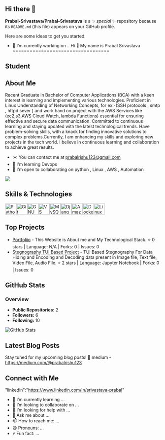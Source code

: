 ## Hi there 👋


**Prabal-Srivastava/Prabal-Srivastava** is a ✨ _special_ ✨ repository because its `README.md` (this file) appears on your GitHub profile.

Here are some ideas to get you started:

- 🔭 I’m currently working on ...Hi 👋 My name is Prabal Srivastava
==================================

Student
-------

## About Me

Recent Graduate in Bachelor of Computer Applications (BCA) with a keen interest in learning and implementing various technologies. Proficient in Linux Understanding of Networking Concepts, for ex:-(SSH protocols , smtp , httpd sever ) and work hand on project with the AWS Services like (ec2,s3,AWS Cloud Watch, lambda Functions) essential for ensuring effective and secure data communication. Committed to continuous learning and staying updated with the latest technological trends. Have problem-solving skills, with a knack for finding innovative solutions to complex problems.Currently, I am enhancing my skills and exploring new projects in the tech world. I believe in continuous learning and collaboration to achieve great results.


* ✉️  You can contact me at [prabalrishu123@gmail.com](mailto:prabalrishu123@gmail.com)
* 🧠  I'm learning Devops
* 🤝  I'm open to collaborating on python , Linux , AWS , Automation

<a href="https://github.com/Prabal-Srivastava" target="_blank" rel="noreferrer"><img
src="https://img.shields.io/github/followers/prabal003?logo=github&style=for-the-badge&color=0891b2&labelColor=1c1917" /></a>

## Skills & Technologies

<p align="left">
<a href="https://www.python.org/" target="_blank" rel="noreferrer"><img src="https://raw.githubusercontent.com/danielcranney/readme-generator/main/public/icons/skills/python-colored.svg" width="36" height="36" alt="Python" /></a><a href="https://git-scm.com/" target="_blank" rel="noreferrer"><img src="https://raw.githubusercontent.com/danielcranney/readme-generator/main/public/icons/skills/git-colored.svg" width="36" height="36" alt="Git" /></a><a href="https://www.gnu.org/software/bash/" target="_blank" rel="noreferrer"><img src="https://raw.githubusercontent.com/danielcranney/readme-generator/main/public/icons/skills/gnubash.svg" width="36" height="36" alt="GNU Bash" /></a><a href="https://code.visualstudio.com/" target="_blank" rel="noreferrer"><img src="https://raw.githubusercontent.com/danielcranney/readme-generator/main/public/icons/skills/visualstudiocode.svg" width="36" height="36" alt="VS Code" /></a><a href="https://www.mysql.com/" target="_blank" rel="noreferrer"><img src="https://raw.githubusercontent.com/danielcranney/readme-generator/main/public/icons/skills/mysql-colored.svg" width="36" height="36" alt="MySQL" /></a><a href="https://www.djangoproject.com/" target="_blank" rel="noreferrer"><img src="https://raw.githubusercontent.com/danielcranney/readme-generator/main/public/icons/skills/django-colored.svg" width="36" height="36" alt="Django" /></a><a href="https://aws.amazon.com" target="_blank" rel="noreferrer"><img src="https://raw.githubusercontent.com/danielcranney/readme-generator/main/public/icons/skills/aws-colored.svg" width="36" height="36" alt="Amazon Web Services" /></a><a href="https://www.docker.com/" target="_blank" rel="noreferrer"><img src="https://raw.githubusercontent.com/danielcranney/readme-generator/main/public/icons/skills/docker-colored.svg" width="36" height="36" alt="Docker" /></a><a href="https://www.linux.org" target="_blank" rel="noreferrer"><img src="https://raw.githubusercontent.com/danielcranney/readme-generator/main/public/icons/skills/linux-colored.svg" width="36" height="36" alt="Linux" /></a>
</p>


## Top Projects

- [Portfoliio](https://github.com/Prabal-Srivastava/portfoliio) - This Website is About me and My Technological Stack. ⭐ 0 stars | Language: N/A | Forks: 0 | Issues: 0
- [Stegnography TUI Based Project](https://github.com/Prabal-Srivastava/Stegnography_TUI_Based_Project) - TUI Based Stegnography For Data Hiding and Encoding and Decoding data present in Image file, Text file, Video File, Audio File. ⭐ 2 stars | Language: Jupyter Notebook | Forks: 0 | Issues: 0

## GitHub Stats

### Overview
- **Public Repositories:** 2
- **Followers:** 6
- **Following:** 10

![GitHub Stats](https://github-readme-stats.vercel.app/api?username=Prabal-Srivastava&show_icons=true&hide_title=true&theme=radical)

## Latest Blog Posts

Stay tuned for my upcoming blog posts! 📝 medium - https://medium.com/@prabalrishu123

## Connect with Me

"linkedin":"https://www.linkedin.com/in/srivastava-prabal"


- 🌱 I’m currently learning ...
- 👯 I’m looking to collaborate on ...
- 🤔 I’m looking for help with ...
- 💬 Ask me about ...
- 📫 How to reach me: ...
- 😄 Pronouns: ...
- ⚡ Fun fact: ...


